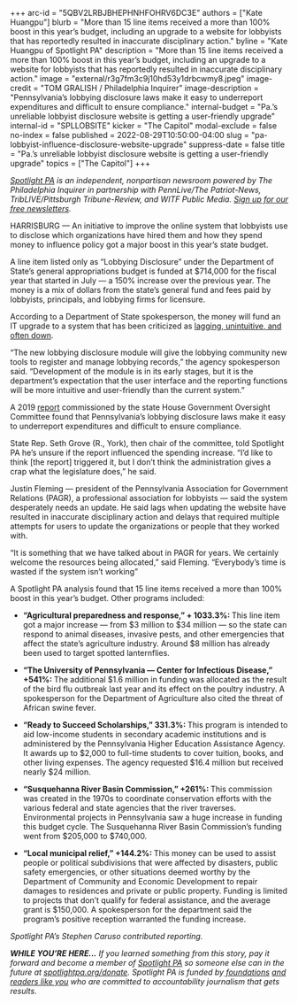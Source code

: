+++
arc-id = "5QBV2LRBJBHEPHNHFOHRV6DC3E"
authors = ["Kate Huangpu"]
blurb = "More than 15 line items received a more than 100% boost in this year’s budget, including an upgrade to a website for lobbyists that has reportedly resulted in inaccurate disciplinary action."
byline = "Kate Huangpu of Spotlight PA"
description = "More than 15 line items received a more than 100% boost in this year’s budget, including an upgrade to a website for lobbyists that has reportedly resulted in inaccurate disciplinary action."
image = "external/r3g7fm3c9j10hd53y1drbcwmy8.jpeg"
image-credit = "TOM GRALISH / Philadelphia Inquirer"
image-description = "Pennsylvania’s lobbying disclosure laws make it easy to underreport expenditures and difficult to ensure compliance."
internal-budget = "Pa.’s unreliable lobbyist disclosure website is getting a user-friendly upgrade"
internal-id = "SPLLOBSITE"
kicker = "The Capitol"
modal-exclude = false
no-index = false
published = 2022-08-29T10:50:00-04:00
slug = "pa-lobbyist-influence-disclosure-website-upgrade"
suppress-date = false
title = "Pa.’s unreliable lobbyist disclosure website is getting a user-friendly upgrade"
topics = ["The Capitol"]
+++

<a href="https://www.spotlightpa.org/"><i>Spotlight PA</i></a><i> is an independent, nonpartisan newsroom powered by The Philadelphia Inquirer in partnership with PennLive/The Patriot-News, TribLIVE/Pittsburgh Tribune-Review, and WITF Public Media. </i><a href="https://www.spotlightpa.org/newsletters"><i>Sign up for our free newsletters</i></a><i>.</i>

HARRISBURG — An initiative to improve the online system that lobbyists use to disclose which organizations have hired them and how they spend money to influence policy got a major boost in this year’s state budget.

A line item listed only as “Lobbying Disclosure” under the Department of State’s general appropriations budget is funded at $714,000 for the fiscal year that started in July — a 150% increase over the previous year. The money is a mix of dollars from the state’s general fund and fees paid by lobbyists, principals, and lobbying firms for licensure.

<script src="https://www.spotlightpa.org/embed.js" async></script><div data-spl-embed-version="1" data-spl-src="https://www.spotlightpa.org/embeds/newsletter/"></div>

According to a Department of State spokesperson, the money will fund an IT upgrade to a system that has been criticized as <a href="http://www.repgrove.com/Display/SiteFiles/418/GOC.Report.1.pdf">lagging, unintuitive, and often down</a>.

“The new lobbying disclosure module will give the lobbying community new tools to register and manage lobbying records,” the agency spokesperson said. “Development of the module is in its early stages, but it is the department’s expectation that the user interface and the reporting functions will be more intuitive and user-friendly than the current system.”

A 2019 <a href="http://www.repgrove.com/Display/SiteFiles/418/GOC.Report.1.pdf">report</a> commissioned by the state House Government Oversight Committee found that Pennsylvania’s lobbying disclosure laws make it easy to underreport expenditures and difficult to ensure compliance.

State Rep. Seth Grove (R., York), then chair of the committee, told Spotlight PA he’s unsure if the report influenced the spending increase. “I’d like to think [the report] triggered it, but I don’t think the administration gives a crap what the legislature does,” he said.

Justin Fleming — president of the Pennsylvania Association for Government Relations (PAGR), a professional association for lobbyists — said the system desperately needs an update. He said lags when updating the website have resulted in inaccurate disciplinary action and delays that required multiple attempts for users to update the organizations or people that they worked with.

“It is something that we have talked about in PAGR for years. We certainly welcome the resources being allocated,” said Fleming. “Everybody’s time is wasted if the system isn’t working”

<script src="https://www.spotlightpa.org/embed.js" async></script><div data-spl-embed-version="1" data-spl-src="https://www.spotlightpa.org/embeds/donate/"></div>

A Spotlight PA analysis found that 15 line items received a more than 100% boost in this year’s budget. Other programs included:

- <b>“Agricultural preparedness and response,” + 1033.3%: </b>This line item got a major increase — from $3 million to $34 million — so the state can respond to animal diseases, invasive pests, and other emergencies that affect the state’s agriculture industry. Around $8 million has already been used to target spotted lanternflies.

- <b>“The University of Pennsylvania — Center for Infectious Disease,” +541%: </b>The additional $1.6 million in funding was allocated as the result of the bird flu outbreak last year and its effect on the poultry industry. A spokesperson for the Department of Agriculture also cited the threat of African swine fever.

- <b>“Ready to Succeed Scholarships,” 331.3%: </b>This program is intended to aid low-income students in secondary academic institutions and is administered by the Pennsylvania Higher Education Assistance Agency. It awards up to $2,000 to full-time students to cover tuition, books, and other living expenses. The agency requested $16.4 million but received nearly $24 million.

- <b>“Susquehanna River Basin Commission,” +261%: </b>This commission was created in the 1970s to coordinate conservation efforts with the various federal and state agencies that the river traverses. Environmental projects in Pennsylvania saw a huge increase in funding this budget cycle. The Susquehanna River Basin Commission’s funding went from $205,000 to $740,000.

- <b>“Local municipal relief,” +144.2%: </b>This money can be used to assist people or political subdivisions that were affected by disasters, public safety emergencies, or other situations deemed worthy by the Department of Community and Economic Development to repair damages to residences and private or public property. Funding is limited to projects that don’t qualify for federal assistance, and the average grant is $150,000. A spokesperson for the department said the program’s positive reception warranted the funding increase.

<i>Spotlight PA’s Stephen Caruso contributed reporting. </i>

<i><b>WHILE YOU’RE HERE...</b></i><i> If you learned something from this story, pay it forward and become a member of </i><a href="https://www.spotlightpa.org/"><i>Spotlight PA</i></a><i> so someone else can in the future at </i><a href="https://www.spotlightpa.org/donate"><i>spotlightpa.org/donate</i></a><i>. Spotlight PA is funded by</i><a href="https://www.spotlightpa.org/support"><i> foundations</i></a><i> </i><a href="https://www.spotlightpa.org/support"><i>and readers like you</i></a><i> who are committed to accountability journalism that gets results.</i>
